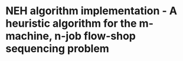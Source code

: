 # NEH algorithm implementation - A heuristic algorithm for the m-machine, n-job flow-shop sequencing problem
